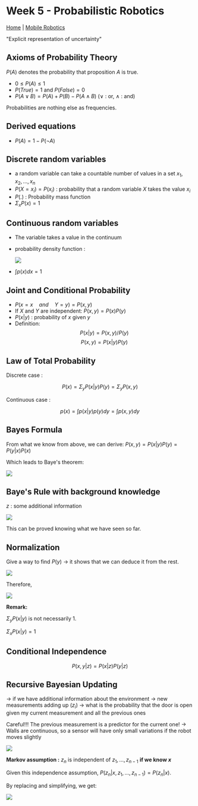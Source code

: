 # Week 5 - Probabilistic Robotics

[Home](../../../../README.md) | [Mobile Robotics](../mobileRobotics.md)

"Explicit representation of uncertainty"

## Axioms of Probability Theory

$P(A)$ denotes the probability that proposition $A$ is true.

- $0 \leq P(A) \leq 1$
- $P(True) = 1$ and $P(False) = 0$
- $P(A \vee B) = P(A) + P(B) - P(A \wedge B)$ ($\vee$ : or, $\wedge$ : and)

Probabilities are nothing else as frequencies.

## Derived equations

- $P(A) = 1 - P(\neg A)$

## Discrete random variables

- a random variable can take a countable number of values in a set ${x_1, x_2, ..., x_n}$
- $P(X=x_i) = P(x_i)$ : probability that a random variable $X$ takes the value $x_i$
- $P(.)$ : Probability mass function
- $\Sigma_x P(x) = 1$

## Continuous random variables

- The variable takes a value in the continuum
- probability density function :

  <img src="https://tex.cheminfo.org/?tex=P(x%20%5Cin%20%5Ba%2Cb%5D)%20%3D%20%5Cint_a%5Eb%20p(x)dx"/>

- $\int p(x)dx = 1$

## Joint and Conditional Probability

- $P(x =x \quad and \quad Y = y) = P(x, y)$
- If $X$ and $Y$ are independent: $P(x, y) = P(x)P(y)$
- $P(x|y)$ : probability of $x$ given $y$
- Definition:
  $$P(x|y) = P(x, y) / P(y)$$
  $$P(x, y) = P(x|y) P(y)$$

## Law of Total Probability

Discrete case :

$$P(x) = \Sigma_y P(x|y)P(y) =\Sigma_y P(x, y)$$

Continuous case :

$$p(x) = \int p(x|y)p(y) dy = \int p(x, y) dy$$

## Bayes Formula

From what we know from above, we can derive: $P(x, y) = P(x|y)P(y) = P(y|x)P(x)$

Which leads to Baye's theorem:

<img src="https://tex.cheminfo.org/?tex=P(x%7Cy)%20%3D%20%5Cfrac%7BP(y%7Cx)P(x)%7D%7BP(y)%7D%20%3D%20%5Cfrac%7Blikelihood%20%5C%3B%20%5Ccdot%20%5C%3B%20prior%7D%7Bevidence%7D"/>

## Baye's Rule with background knowledge

$z$ : some additional information

<img src="https://tex.cheminfo.org/?tex=P(x%7Cy%2Cz)%20%3D%20%5Cfrac%7BP(y%7Cx%2Cz)P(x%7Cz)%7D%7BP(y%7Cz)%7D"/>

This can be proved knowing what we have seen so far.

## Normalization

Give a way to find $P(y)$ -> it shows that we can deduce it from the rest.

<img src="https://tex.cheminfo.org/?tex=P(x%7Cy)%20%3D%20%5Cfrac%7BP(y%7Cx)P(x)%7D%7BP(y)%7D%20%3D%20%5Ceta%20P(y%7Cx)P(x)%20%5Cquad%20%5Ctextrm%7Bwhere%7D%20%5Cquad%20%5Ceta%20%3D%20P(y)%5E%7B-1%7D%20"/>

Therefore,

<img src="https://tex.cheminfo.org/?tex=P(y)%20%3D%20%5CSigma_x%20P(y%7Cx)P(x)"/>

**Remark:**

$\Sigma_y P(x|y)$ is not necessarily 1.

$\Sigma_x P(x|y) = 1$

## Conditional Independence

$$P(x,y|z) = P(x|z)P(y|z)$$

## Recursive Bayesian Updating

-> if we have additional information about the environment -> new measurements adding up ($z_i$) -> what is the probability that the door is open given my current measurement and all the previous ones

Careful!!! The previous measurement is a predictor for the current one! -> Walls are continuous, so a sensor will have only small variations if the robot moves slightly

<img src="https://tex.cheminfo.org/?tex=P(x%7Cz_1%2C%20...%2C%20z_n)%20%3D%20%5Cfrac%7BP(z_n%7Cx%2C%20z_1%2C%20...%2C%20z_%7Bn-1%7D)P(x%7Cz_1%2C%20...%2C%20z_%7Bn-1%7D)%7D%7BP(z_n%7Cz_1%2C%20...%2C%20z_%7Bn-1%7D)%7D"/>

**Markov assumption :** $z_n$ is independent of $z_1, ..., z_{n-1}$ **if we know $x$**

Given this independence assumption, $P(z_n|x, z_1, ..., z_{n-1}) = P(z_n|x)$.

By replacing and simplifying, we get:

<img src="https://tex.cheminfo.org/?tex=P(x%7Cz_1%2C%20...%2C%20z_n)%20%3D%20%5Ceta_%7B1...n%7D%20%5CBig%5B%5Cprod_%7Bi%3D1...n%7DP(z_i%7Cx)%20%5CBig%5D%20P(x)"/>
